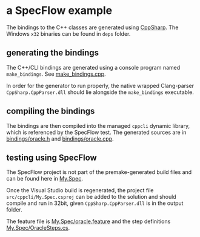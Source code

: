 # a SpecFlow example #

The bindings to the C++ classes are generated using [CppSharp](https://github.com/mono/CppSharp). The Windows `x32` binaries can be found in `deps` folder.

## generating the bindings ##

The C++/CLI bindings are generated using a console program named `make_bindings`. See [make_bindings.cpp](make_bindings).

In order for the generator to run properly, the native wrapped Clang-parser `CppSharp.CppParser.dll` should lie alongside the `make_bindings` executable.

## compiling the bindings ##

The bindings are then compiled into the managed `cppcli` dynamic library, which is referenced by the SpecFlow test. The generated sources are in [bindings/oracle.h](bindings/oracle.h) and [bindings/oracle.cpp](bindings/oracle.cpp).

## testing using SpecFlow ##

The SpecFlow project is not part of the premake-generated build files and can be found here in [My.Spec](My.Spec).

Once the Visual Studio build is regenerated, the project file `src/cppcli/My.Spec.csproj` can be added to the solution and should compile and run in 32bit, given `CppSharp.CppParser.dll` is in the output folder.

The feature file is [My.Spec/oracle.feature]([My.Spec/oracle.feature]) and the step definitions [My.Spec/OracleSteps.cs]([My.Spec/OracleSteps.cs]).
